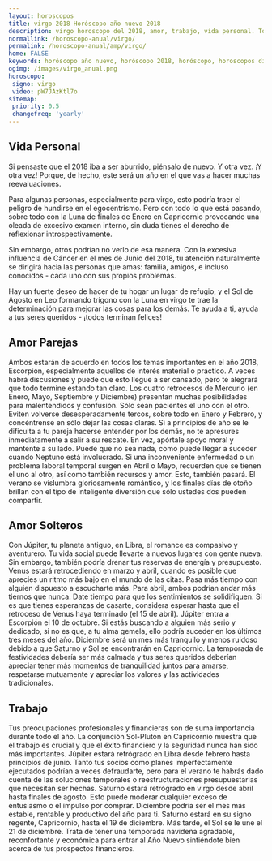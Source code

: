 ```yaml
---
layout: horoscopos
title: virgo 2018 Horóscopo año nuevo 2018 
description: virgo horoscopo del 2018, amor, trabajo, vida personal. Todas las predicciones para virgo gratis. Disfruta este año nuevo.
normallink: /horoscopo-anual/virgo/
permalink: /horoscopo-anual/amp/virgo/
home: FALSE
keywords: horóscopo año nuevo, horóscopo 2018, horóscopo, horoscopos diarios gratis del dia de hoy, horóscopo diario gratis,horóscopo ano nuevo 2018, horóscopo esperanza gracia, horoscopo virgo 2018, horoscop, horóscopos gratis, horoscopo virgo, horoscopo virgo 2018 gratis, Tarot, Astrologia, Zodíaco, virgo, horoscopo gratis,tarot en femenino,videncia gratuita,horoscopos gratuitos,horóscopos, astrologia,videncia gratis
ogimg: /images/virgo_anual.png
horoscopo:
 signo: virgo
 video: pW7JAzKtl7o
sitemap:
 priority: 0.5
 changefreq: 'yearly'
---
```




## Vida Personal

Si pensaste que el 2018 iba a ser aburrido, piénsalo de nuevo. Y otra vez. ¡Y otra vez! Porque, de hecho, este será un año en el que vas a hacer muchas reevaluaciones.


Para algunas personas, especialmente para virgo, esto podría traer el peligro de hundirse en el egocentrismo. Pero con todo lo que está pasando, sobre todo con la Luna de finales de Enero en Capricornio provocando una oleada de excesivo examen interno, sin duda tienes el derecho de reflexionar introspectivamente.


Sin embargo, otros podrían no verlo de esa manera. Con la excesiva influencia de Cáncer en el mes de Junio del 2018, tu atención naturalmente se dirigirá hacia las personas que amas: familia, amigos, e incluso conocidos - cada uno con sus propios problemas.


Hay un fuerte deseo de hacer de tu hogar un lugar de refugio, y el Sol de Agosto en Leo formando trígono con la Luna en virgo te trae la determinación para mejorar las cosas para los demás. Te ayuda a ti, ayuda a tus seres queridos - ¡todos terminan felices!


## Amor Parejas

Ambos estarán de acuerdo en todos los temas importantes en el año 2018, Escorpión, especialmente aquellos de interés material o práctico. A veces habrá discusiones y puede que esto llegue a ser cansado, pero te alegrará que todo termine estando tan claro.
Los cuatro retrocesos de Mercurio (en Enero, Mayo, Septiembre y Diciembre) presentan muchas posibilidades para malentendidos y confusión. Sólo sean pacientes el uno con el otro. Eviten volverse desesperadamente tercos, sobre todo en Enero y Febrero, y concéntrense en sólo dejar las cosas claras.
Si a principios de año se le dificulta a tu pareja hacerse entender por los demás, no te apresures inmediatamente a salir a su rescate. En vez, apórtale apoyo moral y mantente a su lado. Puede que no sea nada, como puede llegar a suceder cuando Neptuno está involucrado.
Si una inconveniente enfermedad o un problema laboral temporal surgen en Abril o Mayo, recuerden que se tienen el uno al otro, así como también recursos y amor. Esto, también pasará.
El verano se vislumbra gloriosamente romántico, y los finales días de otoño brillan con el tipo de inteligente diversión que sólo ustedes dos pueden compartir.

## Amor Solteros

Con Júpiter, tu planeta antiguo, en Libra, el romance es compasivo y aventurero. Tu vida social puede llevarte a nuevos lugares con gente nueva. Sin embargo, también podría drenar tus reservas de energía y presupuesto.
Venus estará retrocediendo en marzo y abril, cuando es posible que aprecies un ritmo más bajo en el mundo de las citas. Pasa más tiempo con alguien dispuesto a escucharte más. Para abril, ambos podrían andar más tiernos que nunca. Date tiempo para que los sentimientos se solidifiquen. Si es que tienes esperanzas de casarte, considera esperar hasta que el retroceso de Venus haya terminado (el 15 de abril).
Júpiter entra a Escorpión el 10 de octubre. Si estás buscando a alguien más serio y dedicado, si no es que, a tu alma gemela, ello podría suceder en los últimos tres meses del año.
Diciembre será un mes más tranquilo y menos ruidoso debido a que Saturno y Sol se encontrarán en Capricornio. La temporada de festividades debería ser más calmada y tus seres queridos deberían apreciar tener más momentos de tranquilidad juntos para amarse, respetarse mutuamente y apreciar los valores y las actividades tradicionales.

## Trabajo

Tus preocupaciones profesionales y financieras son de suma importancia durante todo el año. La conjunción Sol-Plutón en Capricornio muestra que el trabajo es crucial y que el éxito financiero y la seguridad nunca han sido más importantes.
Júpiter estará retrógrado en Libra desde febrero hasta principios de junio. Tanto tus socios como planes imperfectamente ejecutados podrían a veces defraudarte, pero para el verano te habrás dado cuenta de las soluciones temporales o reestructuraciones presupuestarias que necesitan ser hechas.
Saturno estará retrógrado en virgo desde abril hasta finales de agosto. Esto puede moderar cualquier exceso de entusiasmo o el impulso por comprar.
Diciembre podría ser el mes más estable, rentable y productivo del año para ti. Saturno estará en su signo regente, Capricornio, hasta el 19 de diciembre. Más tarde, el Sol se le une el 21 de diciembre. Trata de tener una temporada navideña agradable, reconfortante y económica para entrar al Año Nuevo sintiéndote bien acerca de tus prospectos financieros. 
